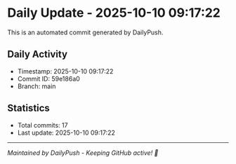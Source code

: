 # Daily Update - 2025-10-10 09:17:22

This is an automated commit generated by DailyPush.

## Daily Activity
- Timestamp: 2025-10-10 09:17:22
- Commit ID: 59e186a0
- Branch: main

## Statistics
- Total commits: 17
- Last update: 2025-10-10 09:17:22

---
*Maintained by DailyPush - Keeping GitHub active! 🚀*
